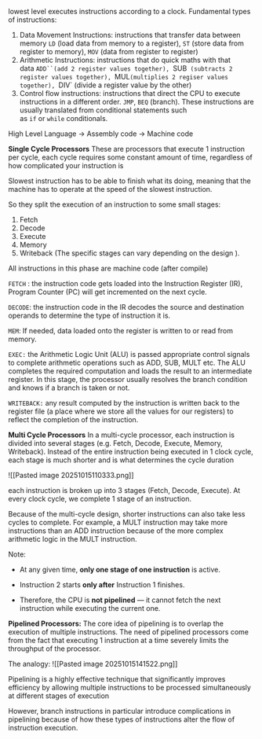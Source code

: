 lowest level executes instructions according to a clock. 
Fundamental types of instructions:

1. Data Movement Instructions: instructions that transfer data between memory `LD` (load data from memory to a register), `ST` (store data from register to memory), `MOV` (data from register to register)
2. Arithmetic Instructions: instructions that do quick maths with that data `ADD``(add 2 register values together), `SUB` (subtracts 2 register values together), `MUL`(multiplies 2 regiser values together), `DIV` (divide a register value by the other)
3. Control flow instructions: instructions that direct the CPU to execute instructions in a different order. `JMP`, `BEQ` (branch). These instructions are usually translated from conditional statements such as `if` or `while` conditionals.

High Level Language -> Assembly code -> Machine code 

**Single Cycle Processors**
These are processors that execute 1 instruction per cycle, each cycle requires some constant amount of time, regardless of how complicated your instruction is

Slowest instruction has to be able to finish what its doing, meaning that the machine has to operate at the speed of the slowest instruction.

So they split the execution of an instruction to some small stages: 
1) Fetch 
2) Decode 
3) Execute 
4) Memory 
5) Writeback 
(The specific stages can vary depending on the design ).

All instructions in this phase are machine code (after compile)

`FETCH` : the instruction code gets loaded into the Instruction Register (IR), Program Counter (PC) will get incremented on the next cycle.

`DECODE`: the instruction code in the IR decodes the source and destination operands to determine the type of instruction it is.

`MEM`: If needed, data loaded onto the register is written to or read from memory.

`EXEC:` the Arithmetic Logic Unit (ALU) is passed appropriate control signals to complete arithmetic operations such as ADD, SUB, MULT etc. The ALU completes the required computation and loads the result to an intermediate register. In this stage, the processor usually resolves the branch condition and knows if a branch is taken or not.

`WRITEBACK:` any result computed by the instruction is written back to the register file (a place where we store all the values for our registers) to reflect the completion of the instruction.

**Multi Cycle Processors**
In a multi-cycle processor, each instruction is divided into several stages (e.g. Fetch, Decode, Execute, Memory, Writeback). Instead of the entire instruction being executed in 1 clock cycle, each stage is much shorter and is what determines the cycle duration

![[Pasted image 20251015110333.png]]

each instruction is broken up into 3 stages (Fetch, Decode, Execute). At every clock cycle, we complete 1 stage of an instruction.

Because of the multi-cycle design, shorter instructions can also take less cycles to complete. For example, a MULT instruction may take more instructions than an ADD instruction because of the more complex arithmetic logic in the MULT instruction.

Note:
- At any given time, **only one stage of one instruction** is active.
    
- Instruction 2 starts **only after** Instruction 1 finishes.
    
- Therefore, the CPU is **not pipelined** — it cannot fetch the next instruction while executing the current one.

**Pipelined Processors:** The core idea of pipelining is to overlap the execution of multiple instructions. The need of pipelined processors come from the fact that executing 1 instruction at a time severely limits the throughput of the processor.

The analogy:
![[Pasted image 20251015141522.png]]

Pipelining is a highly effective technique that significantly improves efficiency by allowing multiple instructions to be processed simultaneously at different stages of execution

However, branch instructions in particular introduce complications in pipelining because of how these types of instructions alter the flow of instruction execution.